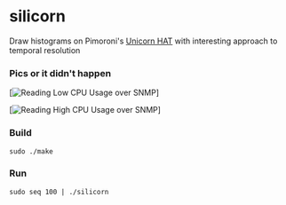 # silicorn
Draw histograms on Pimoroni's [Unicorn HAT] with interesting approach to
temporal resolution


### Pics or it didn't happen
[![Reading Low CPU Usage over SNMP][lowcpu]]

[![Reading High CPU Usage over SNMP][highcpu]]


### Build
    sudo ./make

### Run
    sudo seq 100 | ./silicorn


[Unicorn HAT]: http://shop.pimoroni.com/products/unicorn-hat

[lowcpu]: sample/lowcpu.gif
[highcpu]: sample/highcpu.gif
